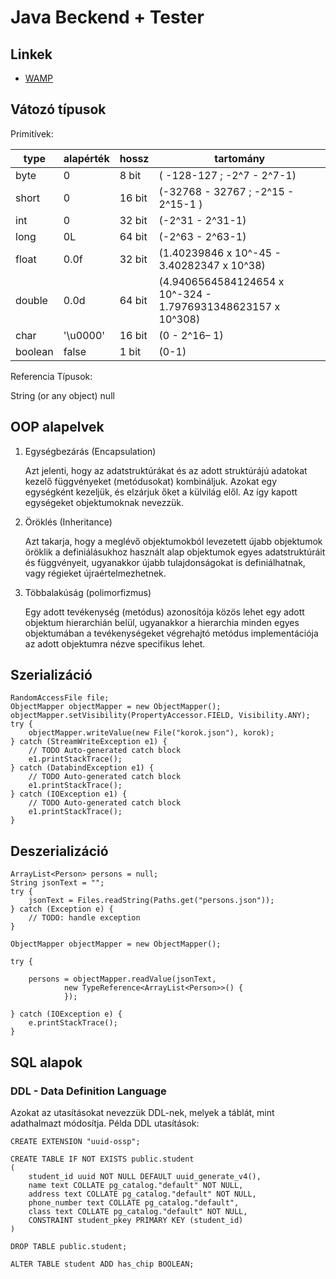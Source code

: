 # Java Beckend + Tester

## Linkek
- [WAMP](https://bitnami.com/stack/wamp/installer)

## Vátozó típusok

Primitívek:

|type|alapérték|hossz|tartomány|
|----|---|----|----|
|byte                    |0               |8  bit |( -128-127 ; -2^7 - 2^7-1)|
|short                    |0               |16 bit |(-32768 - 32767 ; -2^15 - 2^15-1 )|
|int                    |0               |32 bit |(-2^31 - 2^31-1)|
|long                    |0L              |64 bit |(-2^63 - 2^63-1)|
|float                    |0.0f            |32 bit |(1.40239846 x 10^-45 - 3.40282347 x 10^38)|
|double                    |0.0d            |64 bit |(4.9406564584124654 x 10^-324 - 1.7976931348623157 x 10^308)|
|char                    |'\u0000'        |16 bit |(0 - 2^16– 1)|
|boolean                |false           |1  bit |(0-1)|

Referencia Típusok:

String (or any object)   null

## OOP alapelvek

1. Egységbezárás (Encapsulation)

    Azt jelenti, hogy az adatstruktúrákat és az adott struktúrájú adatokat kezelő függvényeket (metódusokat) kombináljuk. Azokat egy egységként kezeljük, és elzárjuk őket a külvilág elől. Az így kapott egységeket objektumoknak nevezzük.

2. Öröklés (Inheritance)

    Azt takarja, hogy a meglévő objektumokból levezetett újabb objektumok öröklik a definiálásukhoz használt alap objektumok egyes adatstruktúráit és függvényeit, ugyanakkor újabb tulajdonságokat is definiálhatnak, vagy régieket újraértelmezhetnek.

3. Többalakúság (polimorfizmus)

    Egy adott tevékenység (metódus) azonosítója közös lehet egy adott objektum hierarchián belül, ugyanakkor a hierarchia minden egyes objektumában a tevékenységeket végrehajtó metódus implementációja az adott objektumra nézve specifikus lehet.

## Szerializáció
```
RandomAccessFile file;
ObjectMapper objectMapper = new ObjectMapper();
objectMapper.setVisibility(PropertyAccessor.FIELD, Visibility.ANY);
try {
    objectMapper.writeValue(new File("korok.json"), korok);
} catch (StreamWriteException e1) {
    // TODO Auto-generated catch block
    e1.printStackTrace();
} catch (DatabindException e1) {
    // TODO Auto-generated catch block
    e1.printStackTrace();
} catch (IOException e1) {
    // TODO Auto-generated catch block
    e1.printStackTrace();
}
```
## Deszerializáció
```
ArrayList<Person> persons = null;
String jsonText = "";
try {
    jsonText = Files.readString(Paths.get("persons.json"));
} catch (Exception e) {
    // TODO: handle exception
}

ObjectMapper objectMapper = new ObjectMapper();

try {

    persons = objectMapper.readValue(jsonText,
            new TypeReference<ArrayList<Person>>() {
            });

} catch (IOException e) {
    e.printStackTrace();
}
```

## SQL alapok

### DDL - Data Definition Language


Azokat az utasításokat nevezzük DDL-nek, melyek a táblát, mint adathalmazt módosítja. Példa DDL utasítások:

```
CREATE EXTENSION "uuid-ossp";

CREATE TABLE IF NOT EXISTS public.student
(
    student_id uuid NOT NULL DEFAULT uuid_generate_v4(),
    name text COLLATE pg_catalog."default" NOT NULL,
    address text COLLATE pg_catalog."default" NOT NULL,
    phone_number text COLLATE pg_catalog."default",
    class text COLLATE pg_catalog."default" NOT NULL,
    CONSTRAINT student_pkey PRIMARY KEY (student_id)
)

DROP TABLE public.student;

ALTER TABLE student ADD has_chip BOOLEAN;
```